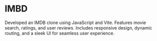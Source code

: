# IMBD
Developed an IMDB clone using JavaScript and Vite. Features movie search, ratings, and user reviews. Includes responsive design, dynamic routing, and a sleek UI for seamless user experience.
